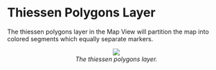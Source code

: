 # Thiessen Polygons Layer

The thiessen polygons layer in the Map View will partition the map into
colored segments which equally separate markers.

<div style="text-align: center">

![](resources/mapview-layers-thiessen-polygons.png)  
*The thiessen polygons layer.*

</div>
